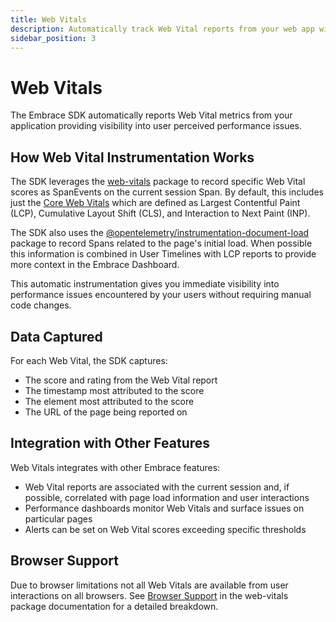 ```yaml
---
title: Web Vitals
description: Automatically track Web Vital reports from your web app with Embrace
sidebar_position: 3
---
```


# Web Vitals

The Embrace SDK automatically reports Web Vital metrics from your application providing visibility into user perceived
performance issues.

## How Web Vital Instrumentation Works

The SDK leverages the [web-vitals](https://www.npmjs.com/package/web-vitals) package to record specific Web Vital scores
as SpanEvents on the current session Span. By default, this includes just the
[Core Web Vitals](https://www.npmjs.com/package/web-vitals#core-web-vitals) which are defined as
Largest Contentful Paint (LCP), Cumulative Layout Shift (CLS), and Interaction to Next Paint (INP).

The SDK also uses the [@opentelemetry/instrumentation-document-load](https://www.npmjs.com/package/@opentelemetry/instrumentation-document-load)
package to record Spans related to the page's initial load. When possible this information is combined in User Timelines
with LCP reports to provide more context in the Embrace Dashboard.

This automatic instrumentation gives you immediate visibility into performance issues encountered by your users
without requiring manual code changes.

## Data Captured

For each Web Vital, the SDK captures:

- The score and rating from the Web Vital report
- The timestamp most attributed to the score
- The element most attributed to the score
- The URL of the page being reported on

## Integration with Other Features

Web Vitals integrates with other Embrace features:
- Web Vital reports are associated with the current session and, if possible, correlated with page load information
and user interactions
- Performance dashboards monitor Web Vitals and surface issues on particular pages
- Alerts can be set on Web Vital scores exceeding specific thresholds

## Browser Support

Due to browser limitations not all Web Vitals are available from user interactions on all browsers. See
[Browser Support](https://www.npmjs.com/package/web-vitals#browser-support) in the web-vitals package documentation for
a detailed breakdown.

